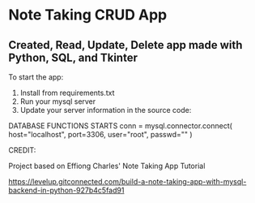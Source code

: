 # Note Taking CRUD App
## Created, Read, Update, Delete app made with Python, SQL, and Tkinter

To start the app:
1. Install from requirements.txt 
2. Run your mysql server 
3. Update your server information in the source code:

DATABASE FUNCTIONS STARTS
conn = mysql.connector.connect(
  host="localhost",
  port=3306,
  user="root",
  passwd=""
)

CREDIT:

Project based on Effiong Charles' Note Taking App Tutorial 

https://levelup.gitconnected.com/build-a-note-taking-app-with-mysql-backend-in-python-927b4c5fad91
